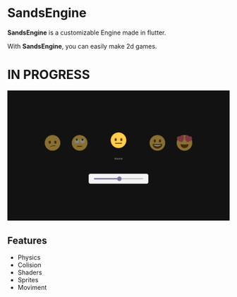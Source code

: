 # SandsEngine

**SandsEngine** is a customizable Engine made in flutter.

With **SandsEngine**, you can easily make 2d games.

# IN PROGRESS

![alt text](https://raw.githubusercontent.com/jownatan/hyper_slider/refs/heads/main/image%20(1).png)

## Features

- Physics
- Colision
- Shaders
- Sprites
- Moviment


